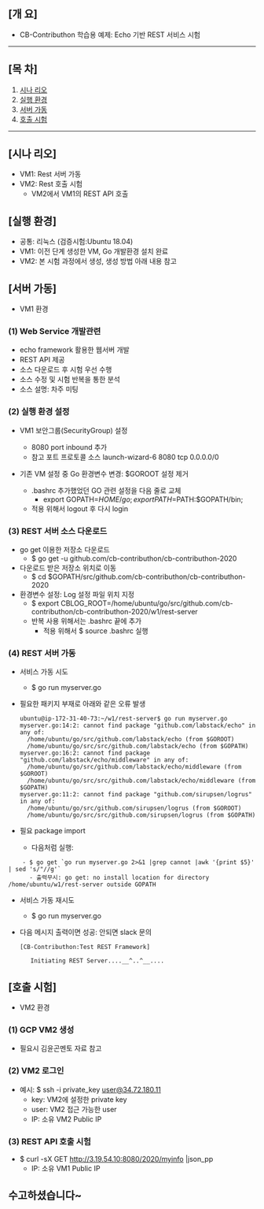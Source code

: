 ## [개    요]
  - CB-Contributhon 학습용 예제: Echo 기반 REST 서비스 시험

***

## [목    차]

1. [시나 리오](#시나-리오)
2. [실행 환경](#실행-환경)
3. [서버 가동](#서버-가동)
4. [호출 시험](#호출-시험)

***

## [시나 리오]
  - VM1: Rest 서버 가동
  - VM2: Rest 호출 시험
    - VM2에서 VM1의 REST API 호출

## [실행 환경]

  - 공통: 리눅스 (검증시험:Ubuntu 18.04) 
  - VM1: 이전 단계 생성한 VM, Go 개발환경 설치 완료
  - VM2: 본 시험 과정에서 생성, 생성 방법 아래 내용 참고

## [서버 가동]
  - VM1 환경

### (1) Web Service 개발관련
  - echo framework 활용한 웹서버 개발
  - REST API 제공
  - 소스 다운로드 후 시험 우선 수행
  - 소스 수정 및 시험 반복을 통한 분석
  - 소스 설명: 차주 미팅 
  
### (2) 실행 환경 설정
  - VM1 보안그룹(SecurityGroup) 설정
    - 8080 port inbound 추가
    - 참고
      포트	프로토콜	소스	launch-wizard-6
      8080	tcp	0.0.0.0/0	
      
  - 기존 VM 설정 중 Go 환경변수 변경: $GOROOT 설정 제거
      - .bashrc 추가했었던 GO 관련 설정을 다음 줄로 교체
        - export GOPATH=$HOME/go; export PATH=$PATH:$GOPATH/bin;
      - 적용 위해서 logout 후 다시 login

### (3) REST 서버 소스 다운로드
  - go get 이용한 저장소 다운로드
	  - $ go get -u github.com/cb-contributhon/cb-contributhon-2020
  - 다운로드 받은 저장소 위치로 이동
	  - $ cd $GOPATH/src/github.com/cb-contributhon/cb-contributhon-2020
  - 환경변수 설정: Log 설정 파일 위치 지정
    - $ export CBLOG_ROOT=/home/ubuntu/go/src/github.com/cb-contributhon/cb-contributhon-2020/w1/rest-server
    - 반복 사용 위해서는 .bashrc 끝에 추가
      - 적용 위해서 $ source .bashrc 실행


### (4) REST 서버 가동
  - 서비스 가동 시도
	- $ go run myserver.go
  - 필요한 패키지 부재로 아래와 같은 오류 발생 

      ```
      ubuntu@ip-172-31-40-73:~/w1/rest-server$ go run myserver.go
      myserver.go:14:2: cannot find package "github.com/labstack/echo" in any of:
        /home/ubuntu/go/src/github.com/labstack/echo (from $GOROOT)
        /home/ubuntu/go/src/src/github.com/labstack/echo (from $GOPATH)
      myserver.go:16:2: cannot find package "github.com/labstack/echo/middleware" in any of:
        /home/ubuntu/go/src/github.com/labstack/echo/middleware (from $GOROOT)
        /home/ubuntu/go/src/src/github.com/labstack/echo/middleware (from $GOPATH)
      myserver.go:11:2: cannot find package "github.com/sirupsen/logrus" in any of:
        /home/ubuntu/go/src/github.com/sirupsen/logrus (from $GOROOT)
        /home/ubuntu/go/src/src/github.com/sirupsen/logrus (from $GOPATH)
      ```

  - 필요 package import
    - 다음처럼 실행: 
```    
    - $ go get `go run myserver.go 2>&1 |grep cannot |awk '{print $5}' | sed 's/"//g'`
      - 출력무시: go get: no install location for directory /home/ubuntu/w1/rest-server outside GOPATH
```      
  - 서비스 가동 재시도
	- $ go run myserver.go
  - 다음 메시지 출력이면 성공: 안되면 slack 문의

      ```
      [CB-Contributhon:Test REST Framework]

         Initiating REST Server....__^..^__....
      ```

## [호출 시험]
  - VM2 환경
  
### (1) GCP VM2 생성
  - 필요시 김윤곤멘토 자료 참고
  
### (2) VM2 로그인
  - 예시: $ ssh -i private_key user@34.72.180.11
    - key: VM2에 설정한 private key
    - user: VM2 접근 가능한 user
    - IP: 소유 VM2 Public IP
  
### (3) REST API 호출 시험
  - $ curl -sX GET http://3.19.54.10:8080/2020/myinfo |json_pp
    - IP: 소유 VM1 Public IP

## 수고하셨습니다~
